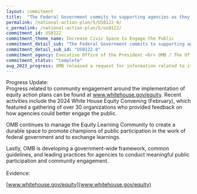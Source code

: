 ```yaml
---
layout: commitment
title:  "The Federal Government commits to supporting agencies as they pursue additional community engagement efforts as part of implementation of their equity action plans."
permalink: /national-action-plan/5/US0122-0/
c_permalink: /national-action-plan/5/us0122/
commitment_id: US0122
commitment_theme_name: Increase Civic Space to Engage the Public
commitment_detail_sub: "The Federal Government commits to supporting agencies as they pursue additional community engagement efforts as part of implementation of their equity action plans."
commitment_detail_sub_id: "US0122.0"
commitment_agency: Executive Office of the President <br> OMB / The Office of Performance and Personnel Management
commitment_status: "Complete"
aug_2023_progress: OMB released a request for information related to its equity initiatives that included extensive feedback and community engagement. Links to the RFI and related activities can be found below.<br><a href="https://www.performance.gov/equity/rfi-summary/">https://www.performance.gov/equity/rfi-summary/</a><br><br>Further support and progress related to community engagement around the implementation of equity action plans can be found at www.whitehouse.gov/equity. Activities include the White House Equity Summit, which featured a gathering of over 50 organizations to provide feedback about how agencies could better engage the public.<br><br>Additionally, the Domestic Policy Council released a report in February 2023 detailing implementation of the equity action plans. That report can be found here:<a href="https://www.whitehouse.gov/wp-content/uploads/2023/02/Equity-EO-Agency-Highlights.pdf">https://www.whitehouse.gov/wp-content/uploads/2023/02/Equity-EO-Agency-Highlights.pdf</a><br>OMB also created the Equity Learning Community to create a durable space to promote champions of public participation in the work of federal government and to exchange learnings.<br><br>Lastly, the Office of Personnel Management continues to support agencies and post their equity action plans at <a href="https://www.performance.gov/equity/">https://www.performance.gov/equity/</a>
---
```

Progress Update: <br>
Progress related to community engagement around the implementation of equity action plans can be found at www.whitehouse.gov/equity. Recent activities include the 2024 White House Equity Convening (February), which featured a gathering of over 30 organizations who provided feedback on how agencies could better engage the public.
 
 OMB continues to manage the Equity Learning Community to create a durable space to promote champions of public participation in the work of federal government and to exchange learnings.
 
 Lastly, OMB is developing a government-wide framework, common guidelines, and leading practices for agencies to conduct meaningful public participation and community engagement.
 <br>
<br>
Evidence: <br>

[www.whitehouse.gov/equity](www.whitehouse.gov/equity)
